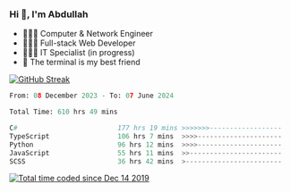 <h3>Hi 👋, I'm Abdullah</h3>

- 👷🏼‍♂️ Computer & Network Engineer
- 👨🏻‍💻 Full-stack Web Developer
- 👨🏻‍💻 IT Specialist (in progress)
- 🖤 The terminal is my best friend

[![GitHub Streak](https://streak-stats.demolab.com?user=al3bad&theme=transparent&date_format=j%20M%5B%20Y%5D)](https://git.io/streak-stats)

<!--START_SECTION:waka-->

```python
From: 08 December 2023 - To: 07 June 2024

Total Time: 610 hrs 49 mins

C#                         177 hrs 19 mins >>>>>>>------------------   28.78 %
TypeScript                 106 hrs 7 mins  >>>>---------------------   17.22 %
Python                     96 hrs 12 mins  >>>>---------------------   15.62 %
JavaScript                 55 hrs 11 mins  >>-----------------------   08.96 %
SCSS                       36 hrs 42 mins  >------------------------   05.96 %
```

<!--END_SECTION:waka-->

<p>
  <a href="https://wakatime.com/@ce2a2aac-0d6b-4d65-b864-8a4bcaf12967"><img src="https://wakatime.com/badge/user/ce2a2aac-0d6b-4d65-b864-8a4bcaf12967.svg" alt="Total time coded since Dec 14 2019" /></a>
</p>
